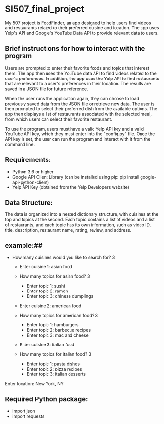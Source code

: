 # SI507_final_project

My 507 project is FoodFinder, an app designed to help users find videos and restaurants related to their preferred cuisine and location. The app uses Yelp's API and Google's YouTube Data API to provide relevant data to users. 

## Brief instructions for how to interact with the program 

Users are prompted to enter their favorite foods and topics that interest them. The app then uses the YouTube data API to find videos related to the user's preferences. In addition, the app uses the Yelp API to find restaurants that are relevant to a user's preferences in their location. The results are saved in a JSON file for future reference. 
 
When the user runs the application again, they can choose to load previously saved data from the JSON file or retrieve new data. The user is then prompted to select their preferred dish from the available options. The app then displays a list of restaurants associated with the selected meal, from which users can select their favorite restaurant.

To use the program, users must have a valid Yelp API key and a valid YouTube API key, which they must enter into the "config.py" file. Once the API key is set, the user can run the program and interact with it from the command line.

## Requirements:

* Python 3.6 or higher
* Google API Client Library (can be installed using pip: pip install google-api-python-client)
* Yelp API Key (obtained from the Yelp Developers website)

## Data Structure:

The data is organized into a nested dictionary structure, with cuisines at the top and topics at the second. Each topic contains a list of videos and a list of restaurants, and each topic has its own information, such as video ID, title, description, restaurant name, rating, review, and address.

## example:##  
- How many cuisines would you like to search for? 3
  - Enter cuisine 1: asian food  
  - How many topics for asian food? 3
    - Enter topic 1: sushi
    - Enter topic 2: ramen
    - Enter topic 3: chinese dumplings 

  - Enter cuisine 2: american food 
  - How many topics for american food? 3
    - Enter topic 1: hamburgers
    - Enter topic 2: barbecue recipes
    - Enter topic 3: mac and cheese 

  - Enter cuisine 3: italian food
  - How many topics for italian food? 3 
    - Enter topic 1: pasta dishes  
    - Enter topic 2: pizza recipes
    - Enter topic 3: italian desserts

Enter location: New York, NY


## Required Python package:

* import json 
* import requests 

